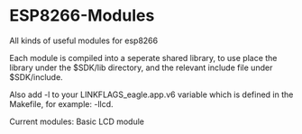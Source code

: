 # ESP8266-Modules
All kinds of useful modules for esp8266

Each module is compiled into a seperate shared library, to use place the library under the $SDK/lib directory,
and the relevant include file under $SDK/include.

Also add -l<lib> to your LINKFLAGS_eagle.app.v6 variable which is defined in the Makefile, for example: -llcd.

Current modules: Basic LCD module 
